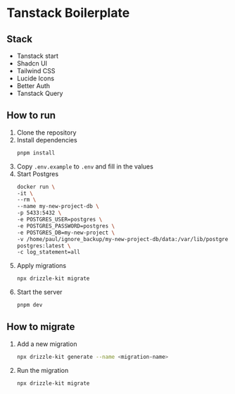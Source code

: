# Tanstack Boilerplate

## Stack

- Tanstack start
- Shadcn UI
- Tailwind CSS
- Lucide Icons
- Better Auth
- Tanstack Query

## How to run

1. Clone the repository
2. Install dependencies
    ```bash
    pnpm install
    ```
3. Copy `.env.example` to `.env` and fill in the values
4. Start Postgres
    ```bash
    docker run \
    -it \
    --rm \
    --name my-new-project-db \
    -p 5433:5432 \
    -e POSTGRES_USER=postgres \
    -e POSTGRES_PASSWORD=postgres \
    -e POSTGRES_DB=my-new-project \
    -v /home/paul/ignore_backup/my-new-project-db/data:/var/lib/postgresql/data \
    postgres:latest \
    -c log_statement=all
    ```
5. Apply migrations
    ```bash
    npx drizzle-kit migrate
    ```
6. Start the server
    ```bash
    pnpm dev
    ```

## How to migrate

1. Add a new migration
    ```bash
    npx drizzle-kit generate --name <migration-name>
    ```
2. Run the migration
    ```bash
    npx drizzle-kit migrate
    ```